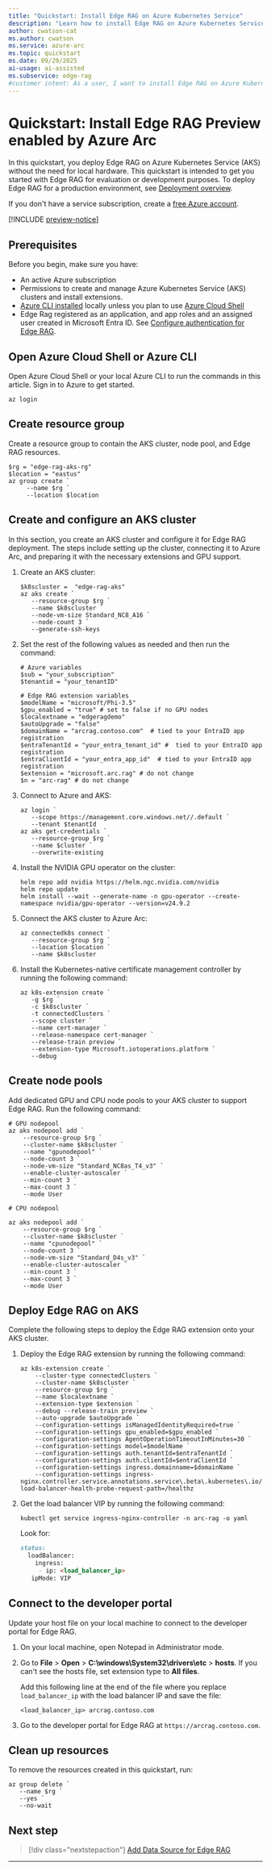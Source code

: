 ```yaml
---
title: "Quickstart: Install Edge RAG on Azure Kubernetes Service"
description: "Learn how to install Edge RAG on Azure Kubernetes Service (AKS) without the need for local hardware."
author: cwatson-cat
ms.author: cwatson
ms.service: azure-arc
ms.topic: quickstart
ms.date: 09/29/2025
ai-usage: ai-assisted
ms.subservice: edge-rag
#customer intent: As a user, I want to install Edge RAG on Azure Kubernetes Service so that I can assess the solution.
---
```


# Quickstart: Install Edge RAG Preview enabled by Azure Arc

In this quickstart, you deploy Edge RAG on Azure Kubernetes Service (AKS) without the need for local hardware. This quickstart is intended to get you started with Edge RAG for evaluation or development purposes. To deploy Edge RAG for a production environment, see [Deployment overview](deploy-overview.md).

If you don't have a service subscription, create a [free Azure account](https://azure.microsoft.com/free/).

[!INCLUDE [preview-notice](includes/preview-notice.md)]

## Prerequisites

Before you begin, make sure you have:

- An active Azure subscription
- Permissions to create and manage Azure Kubernetes Service (AKS) clusters and install extensions.
- [Azure CLI installed](/cli/azure/install-azure-cli) locally unless you plan to use [Azure Cloud Shell](/azure/cloud-shell/get-started/ephemeral?tabs=azurecli)
- Edge Rag registered as an application, and app roles and an assigned user created in Microsoft Entra ID. See [Configure authentication for Edge RAG](prepare-authentication.md).

## Open Azure Cloud Shell or Azure CLI

Open Azure Cloud Shell or your local Azure CLI to run the  commands in this article. Sign in to Azure to get started.

```azurepowershell-interactive
az login
```

## Create resource group

Create a resource group to contain the AKS cluster, node pool, and Edge RAG resources.

```azurepowershell
$rg = "edge-rag-aks-rg" 
$location = "eastus"
az group create `
     --name $rg `
     --location $location
```

## Create and configure an AKS cluster

In this section, you create an AKS cluster and configure it for Edge RAG deployment. The steps include setting up the cluster, connecting it to Azure Arc, and preparing it with the necessary extensions and GPU support.

1. Create an AKS cluster:

   ```azurepowershell
   $k8scluster =  "edge-rag-aks"  
   az aks create `
      --resource-group $rg `
      --name $k8scluster `
      --node-vm-size Standard_NC8_A16 `
      --node-count 3 `
      --generate-ssh-keys
   ```

1. Set the rest of the following values as needed and then run the command:

   ```azurepowershell
   # Azure variables
   $sub = "your_subscription"   
   $tenantid = "your_tenantID" 
    
   # Edge RAG extension variables   
   $modelName = "microsoft/Phi-3.5"    
   $gpu_enabled = "true" # set to false if no GPU nodes 
   $localextname = "edgeragdemo"  
   $autoUpgrade = "false" 
   $domainName = "arcrag.contoso.com"  # tied to your EntraID app registration    
   $entraTenantId = "your_entra_tenant_id" #  tied to your EntraID app registration    
   $entraClientId = "your_entra_app_id"  # tied to your EntraID app registration 
   $extension = "microsoft.arc.rag" # do not change    
   $n = "arc-rag" # do not change
   ```

1. Connect to Azure and AKS:

   ```azurepowershell
   az login `
      --scope https://management.core.windows.net//.default `
      --tenant $tenantId    
   az aks get-credentials `
      --resource-group $rg `
      --name $cluster `
      --overwrite-existing 
   ``` 

1. Install the NVIDIA GPU operator on the cluster:

   ```azurepowershell
   helm repo add nvidia https://helm.ngc.nvidia.com/nvidia 
   helm repo update   
   helm install --wait --generate-name -n gpu-operator --create-namespace nvidia/gpu-operator --version=v24.9.2 
   ```
 
1. Connect the AKS cluster to Azure Arc:

   ```azurepowershell
   az connectedk8s connect `
      --resource-group $rg ` 
      --location $location ` 
      --name $k8scluster  
   ```

1. Install the Kubernetes-native certificate management controller by running the following command:
 
   ```azurepowershell
   az k8s-extension create `   
      -g $rg `    
      -c $k8scluster `   
      -t connectedClusters `    
      --scope cluster `
      --name cert-manager `    
      --release-namespace cert-manager `    
      --release-train preview `   
      --extension-type Microsoft.iotoperations.platform `    
      --debug 
   ```

## Create node pools

Add dedicated GPU and CPU node pools to your AKS cluster to support Edge RAG. Run the following command:

```azurepowershell
# GPU nodepool 
az aks nodepool add ` 
    --resource-group $rg ` 
    --cluster-name $k8scluster ` 
    --name "gpunodepool" ` 
    --node-count 3 ` 
    --node-vm-size "Standard_NC8as_T4_v3" `
    --enable-cluster-autoscaler `
    --min-count 3 ` 
    --max-count 3 ` 
    --mode User 

# CPU nodepool 

az aks nodepool add ` 
    --resource-group $rg ` 
    --cluster-name $k8scluster ` 
    --name "cpunodepool" ` 
    --node-count 3 ` 
    --node-vm-size "Standard_D4s_v3" ` 
    --enable-cluster-autoscaler ` 
    --min-count 3 ` 
    --max-count 3 ` 
    --mode User
 ```

## Deploy Edge RAG on AKS

Complete the following steps to deploy the Edge RAG extension onto your AKS cluster.

1. Deploy the Edge RAG extension by running the following command:

   ```azurepowershell
   az k8s-extension create `    
       --cluster-type connectedClusters `   
       --cluster-name $k8scluster `    
       --resource-group $rg `    
       --name $localextname `   
       --extension-type $extension `    
       --debug --release-train preview ` 
       --auto-upgrade $autoUpgrade ` 
       --configuration-settings isManagedIdentityRequired=true ` 
       --configuration-settings gpu_enabled=$gpu_enabled ` 
       --configuration-settings AgentOperationTimeoutInMinutes=30 ` 
       --configuration-settings model=$modelName ` 
       --configuration-settings auth.tenantId=$entraTenantId ` 
       --configuration-settings auth.clientId=$entraClientId ` 
       --configuration-settings ingress.domainname=$domainName ` 
       --configuration-settings ingress-nginx.controller.service.annotations.service\.beta\.kubernetes\.io/azure-load-balancer-health-probe-request-path=/healthz 
   ```

1. Get the load balancer VIP by running the following command:

   ```azurepowershell
   kubectl get service ingress-nginx-controller -n arc-rag -o yaml 
   ```

   Look for:
   ```markdown
   status:    
     loadBalancer:   
       ingress:    
        - ip: <load_balancer_ip>    
      ipMode: VIP 
   ```

## Connect to the developer portal

Update your host file on your local machine to connect to the developer portal for Edge RAG.

1. On your local machine, open Notepad in Administrator mode. 
1. Go to **File** > **Open** > **C:\windows\System32\drivers\etc** > **hosts**. If you can't see the hosts file, set extension type to **All files**.

   Add this following line at the end of the file where you replace `load_balancer_ip` with the load balancer IP and save the file:

   `<load_balancer_ip> arcrag.contoso.com` 

1. Go to the developer portal for Edge RAG at `https://arcrag.contoso.com`.

## Clean up resources

To remove the resources created in this quickstart, run:

```azurepowershell
az group delete `
   --name $rg `
   --yes `
   --no-wait
```

## Next step

> [!div class="nextstepaction"]
> [Add Data Source for Edge RAG](add-data-source.md)

---
